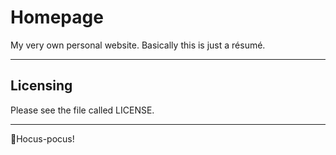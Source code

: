 # Homepage
My very own personal website. Basically this is just a résumé.
***

## Licensing
Please see the file called LICENSE.
***
🧙Hocus-pocus!
